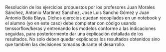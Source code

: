 Resolución de los ejercicios propuestos por los profesores Juan Morales Sánchez, Antonio Martínez Sánchez, José Luís Sancho Gómez y Juan Antonio Botía Blaya. Dichos ejerccios quedan recopilados en un notebook 
y el alumno (yo en este caso) debe completar con código usando tenssorflow/keras y entrenando los modelos conforme a las indicaciones seguidas, para posteriormente dar una explicación detallada de los resultados.
No solo deben quedar explicados los resultados obtenidos sino que también las decisiones tomadas durante el desarrollo.
